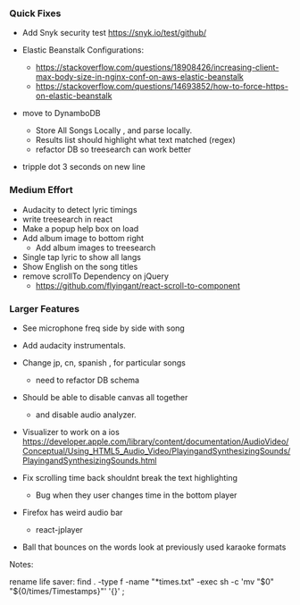 ### Quick Fixes
- Add Snyk security test
	https://snyk.io/test/github/
- Elastic Beanstalk Configurations:
	- https://stackoverflow.com/questions/18908426/increasing-client-max-body-size-in-nginx-conf-on-aws-elastic-beanstalk
	- https://stackoverflow.com/questions/14693852/how-to-force-https-on-elastic-beanstalk

- move to DynamboDB
	- Store All Songs Locally , and parse locally.
	- Results list should highlight what text matched (regex)
	- refactor DB so treesearch can work better
- tripple dot 3 seconds on new line

### Medium Effort
- Audacity to detect lyric timings
- write treesearch in react
- Make a popup help box on load
- Add album image to bottom right
	- Add album images to treesearch
- Single tap lyric to show all langs
- Show English on the song titles
- remove scrollTo Dependency on jQuery
	- https://github.com/flyingant/react-scroll-to-component
### Larger Features
- See microphone freq side by side with song
- Add audacity instrumentals.
- Change jp, cn, spanish , for particular songs
	- need to refactor DB schema
- Should be able to disable canvas all together
	- and disable audio analyzer.
- Visualizer to work on a ios
https://developer.apple.com/library/content/documentation/AudioVideo/Conceptual/Using_HTML5_Audio_Video/PlayingandSynthesizingSounds/PlayingandSynthesizingSounds.html

- Fix scrolling time back shouldnt break the text highlighting
	- Bug when they user changes time in the bottom player

- Firefox has weird audio bar
	- react-jplayer
- Ball that bounces on the words
	look at previously used karaoke formats


Notes:

rename life saver:
find . -type f -name "*times.txt" -exec sh -c 'mv "$0" "${0/times/Timestamps}"' '{}' \;

